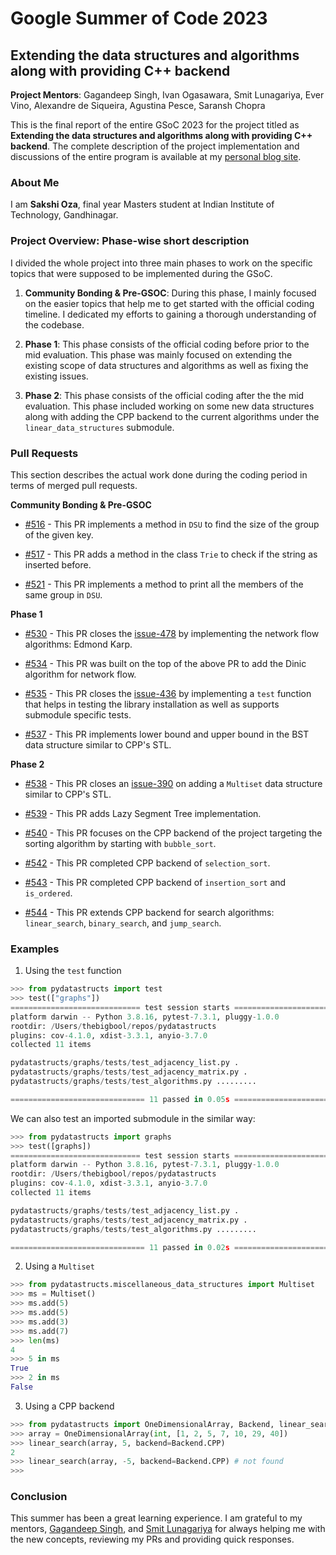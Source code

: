 # Google Summer of Code 2023

## Extending the data structures and algorithms along with providing C++ backend

**Project Mentors**: Gagandeep Singh, Ivan Ogasawara, Smit Lunagariya, Ever Vino, Alexandre de Siqueira, Agustina Pesce, Saransh Chopra

This is the final report of the entire GSoC 2023  for the project titled as **Extending the data structures and algorithms along with providing C++ backend**. The complete description of the project implementation and discussions of the entire program is available at my [personal blog site](https://sak-codes.github.io).

### About Me

I am **Sakshi Oza**, final year Masters student at Indian Institute of Technology, Gandhinagar.

### Project Overview: Phase-wise short description

I divided the whole project into three main phases to work on the specific topics that were supposed to be implemented during the GSoC.

1. **Community Bonding & Pre-GSOC**: During this phase, I mainly focused
on the easier topics that help me to get started with the official coding
timeline. I dedicated my efforts to gaining a thorough understanding of the codebase.

2. **Phase 1**: This phase consists of the official coding before prior to
the mid evaluation. This phase was mainly focused on extending the existing
scope of data structures and algorithms as well as fixing the existing
issues.

2. **Phase 2**: This phase consists of the official coding after the
the mid evaluation. This phase included working on some new data structures
along with adding the CPP backend to the current algorithms under the
`linear_data_structures` submodule.


### Pull Requests
This section describes the actual work done during the coding period in terms of merged pull requests.


**Community Bonding & Pre-GSOC**

- [#516](https://github.com/codezonediitj/pydatastructs/pull/516) - This PR
implements a method in `DSU` to find the size of the group of the given key.

- [#517](https://github.com/codezonediitj/pydatastructs/pull/517) - This PR
adds a method in the class `Trie` to check if the string as inserted before.

- [#521](https://github.com/codezonediitj/pydatastructs/pull/521) - This PR
implements a method to print all the members of the same group in `DSU`.

**Phase 1**

- [#530](https://github.com/codezonediitj/pydatastructs/pull/530) - This PR
closes the [issue-478](https://github.com/codezonediitj/pydatastructs/issues/478) by implementing the network flow algorithms: Edmond Karp.

- [#534](https://github.com/codezonediitj/pydatastructs/pull/534) - This PR was built on the top of the above PR to add the Dinic algorithm for network flow.

- [#535](https://github.com/codezonediitj/pydatastructs/pull/535) - This PR
closes the [issue-436](https://github.com/codezonediitj/pydatastructs/issues/436) by implementing a `test` function that helps in testing
the library installation as well as supports submodule specific tests.

- [#537](https://github.com/codezonediitj/pydatastructs/pull/537) - This PR
implements lower bound and upper bound in the BST data structure similar to
CPP's STL.

**Phase 2**

- [#538](https://github.com/codezonediitj/pydatastructs/pull/538) - This PR closes an [issue-390](https://github.com/codezonediitj/pydatastructs/issues/390) on adding a `Multiset` data structure similar to CPP's STL.

- [#539](https://github.com/codezonediitj/pydatastructs/pull/539) - This PR
adds Lazy Segment Tree implementation.

- [#540](https://github.com/codezonediitj/pydatastructs/pull/540) - This PR
focuses on the CPP backend of the project targeting the sorting algorithm by starting with `bubble_sort`.

- [#542](https://github.com/codezonediitj/pydatastructs/pull/542) - This PR
completed CPP backend of `selection_sort`.

- [#543](https://github.com/codezonediitj/pydatastructs/pull/543) - This PR
completed CPP backend of `insertion_sort` and `is_ordered`.

- [#544](https://github.com/codezonediitj/pydatastructs/pull/544) - This PR
extends CPP backend for search algorithms: `linear_search`, `binary_search`, and `jump_search`.

### Examples

1. Using the `test` function

```python
>>> from pydatastructs import test
>>> test(["graphs"])
============================= test session starts ==============================
platform darwin -- Python 3.8.16, pytest-7.3.1, pluggy-1.0.0
rootdir: /Users/thebigbool/repos/pydatastructs
plugins: cov-4.1.0, xdist-3.3.1, anyio-3.7.0
collected 11 items

pydatastructs/graphs/tests/test_adjacency_list.py .                      [  9%]
pydatastructs/graphs/tests/test_adjacency_matrix.py .                    [ 18%]
pydatastructs/graphs/tests/test_algorithms.py .........                  [100%]

============================== 11 passed in 0.05s ==============================
```

We can also test an imported submodule in the similar way:

```python
>>> from pydatastructs import graphs
>>> test([graphs])
============================= test session starts ==============================
platform darwin -- Python 3.8.16, pytest-7.3.1, pluggy-1.0.0
rootdir: /Users/thebigbool/repos/pydatastructs
plugins: cov-4.1.0, xdist-3.3.1, anyio-3.7.0
collected 11 items

pydatastructs/graphs/tests/test_adjacency_list.py .                      [  9%]
pydatastructs/graphs/tests/test_adjacency_matrix.py .                    [ 18%]
pydatastructs/graphs/tests/test_algorithms.py .........                  [100%]

============================== 11 passed in 0.02s ==============================
```

2. Using a `Multiset`

```python
>>> from pydatastructs.miscellaneous_data_structures import Multiset
>>> ms = Multiset()
>>> ms.add(5)
>>> ms.add(5)
>>> ms.add(3)
>>> ms.add(7)
>>> len(ms)
4
>>> 5 in ms
True
>>> 2 in ms
False
```

3. Using a CPP backend

```python
>>> from pydatastructs import OneDimensionalArray, Backend, linear_search
>>> array = OneDimensionalArray(int, [1, 2, 5, 7, 10, 29, 40])
>>> linear_search(array, 5, backend=Backend.CPP)
2
>>> linear_search(array, -5, backend=Backend.CPP) # not found
>>>
```

### Conclusion

This summer has been a great learning experience. I am grateful to my
mentors, [Gagandeep Singh](https://github.com/czgdp1807), and [Smit Lunagariya](https://github.com/Smit-create) for always helping me with
the new concepts, reviewing my PRs and providing quick responses.
